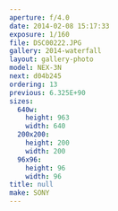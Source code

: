 ```yaml
---
aperture: f/4.0
date: 2014-02-08 15:17:33
exposure: 1/160
file: DSC00222.JPG
gallery: 2014-waterfall
layout: gallery-photo
model: NEX-3N
next: d04b245
ordering: 13
previous: 6.325E+90
sizes:
  640w:
    height: 963
    width: 640
  200x200:
    height: 200
    width: 200
  96x96:
    height: 96
    width: 96
title: null
make: SONY
---
```

